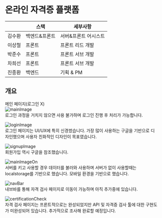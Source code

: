# 온라인 자격증 플랫폼

||스택|세부사항|
|------|---|---|
|김수환|백엔드&프론트|서버&프론트 어시스트|
|이상철|프론트|프론트 리드 개발|
|박준수|프론트|프론트 서브 개발|
|차희선|프론트|프론트 서브 개발|
|진종환|백엔드|기획 & PM|

## 개요  
메인 페이지(로그인 X)  
![mainImage](/png/main_login_x.png)  
로그인 과정을 거치지 않으면 사용 불가하며 로그인 진행 후 처리가 가능합니다.  

![loginImage](/png/login.png)  
로그인 페이지는 UI/UX에 특히 신경썼습니다. 가장 많이 사용하는 구글을 기반으로 디자인했으며 사용자 친화적인 디자인이 목표였습니다.  

![signupImage](/png/SignUp.png)  
회원가입 역시 구글을 참조했습니다.  

![mainImageOn](/png/main.png)  
서버를 키고 사용할 경우 데이터를 불러와 사용하며 서버가 없이 사용할때는 localstorage를 기반으로 했습니다. 모바일 환경을 기반으로 했습니다.  

![navBar](/png/navBar.png)  
내브바를 통해 자격 검사 페이지로 이동이 가능하며 아직 추가중에 있습니다.  

![certificationCheck](/png/certificationCheck.png)  
자격 검사 페이지는 프론트적으로는 완성되었지만 API 및 자격증 검사 툴에 대한 구현도가 미완성되어 있습니다. 추가적으로 조사해 완료할 예정입니다.  

